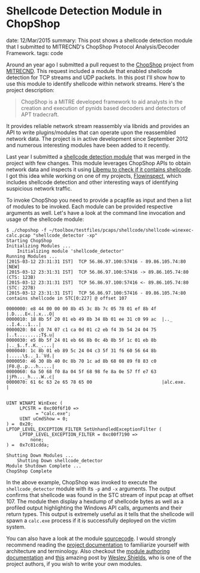 Shellcode Detection Module in ChopShop
======================================
date: 12/Mar/2015
summary: This post shows a shellcode detection module that I submitted to MITRECND's ChopShop Protocol Analysis/Decoder Framework.
tags: code

Around an year ago I submitted a pull request to the [ChopShop](https://github.com/MITRECND/chopshop) project from [MITRECND](https://github.com/MITRECND). This request included a module that enabled shellcode detection for TCP streams and UDP packets. In this post I'll show how to use this module to identify shellcode within network streams. Here's the project description:

> ChopShop is a MITRE developed framework to aid analysts in the creation and execution of pynids based decoders and detectors of APT tradecraft.

It provides reliable network stream reassembly via libnids and provides an API to write plugins/modules that can operate upon the reassembled network data. The project is in active development since September 2012 and numerous interesting modules have been added to it recently.

Last year I submitted a [shellcode detection module](https://github.com/MITRECND/chopshop/pull/29) that was merged in the project with few changes. This module leverages ChopShop APIs to obtain network data and inspects it using [Libemu to check if it contains shellcode](http://7h3ram.github.io/posts/20130306_libemu-shellcode-detection.html). I got this idea while working on one of my projects, [Flowinspect](https://7h3ram.github.io/posts/20141127_flowinspect.html), which includes shellcode detection and other interesting ways of identifying suspicious network traffic.

To invoke ChopShop you need to provide a pcapfile as input and then a list of modules to be invoked. Each module can be provided respective arguments as well. Let's have a look at the command line invocation and usage of the shellcode module:

```
$ ./chopshop -f ~/toolbox/testfiles/pcaps/shellcode/shellcode-winexec-calc.pcap "shellcode_detector -xp"
Starting ChopShop
Initializing Modules ...
    Initializing module 'shellcode_detector'
Running Modules ...
[2015-03-12 23:31:31 IST]  TCP 56.86.97.100:57416 - 89.86.105.74:80 [NEW]
[2015-03-12 23:31:31 IST]  TCP 56.86.97.100:57416 -> 89.86.105.74:80 (CTS: 123B)
[2015-03-12 23:31:31 IST]  TCP 56.86.97.100:57416 <- 89.86.105.74:80 (STC: 227B)
[2015-03-12 23:31:31 IST]  TCP 56.86.97.100:57416 - 89.86.105.74:80 contains shellcode in STC[0:227] @ offset 107

0000000: e8 44 00 00 00 8b 45 3c 8b 7c 05 78 01 ef 8b 4f  |.D....E<.|.x...O|
0000010: 18 8b 5f 20 01 eb 49 8b 34 8b 01 ee 31 c0 99 ac  |.._ ..I.4...1...|
0000020: 84 c0 74 07 c1 ca 0d 01 c2 eb f4 3b 54 24 04 75  |..t........;T$.u|
0000030: e5 8b 5f 24 01 eb 66 8b 0c 4b 8b 5f 1c 01 eb 8b  |.._$..f..K._....|
0000040: 1c 8b 01 eb 89 5c 24 04 c3 5f 31 f6 60 56 64 8b  |.....\$.._1.`Vd.|
0000050: 46 30 8b 40 0c 8b 70 1c ad 8b 68 08 89 f8 83 c0  |F0.@..p...h.....|
0000060: 6a 50 68 f0 8a 04 5f 68 98 fe 8a 0e 57 ff e7 63  |jPh..._h....W..c|
0000070: 61 6c 63 2e 65 78 65 00                          |alc.exe.        |


UINT WINAPI WinExec (
     LPCSTR = 0xc00f6f10 =>
           = "calc.exe";
     UINT uCmdShow = 0;
) =  0x20;
LPTOP_LEVEL_EXCEPTION_FILTER SetUnhandledExceptionFilter (
     LPTOP_LEVEL_EXCEPTION_FILTER = 0xc00f7190 =>
         none;
) =  0x7c81cdda;

Shutting Down Modules ...
    Shutting Down shellcode_detector
Module Shutdown Complete ...
ChopShop Complete
```

In the above example, ChopShop was invoked to execute the `shellcode_detector` module with its `-p` and `-x` arguments. The output confirms that shellcode was found in the STC stream of input pcap at offset 107. The module then display a hexdump of shellcode bytes as well as a profiled output highlighting the Windows API calls, arguments and their return types. This output is extremely useful as it tells that the shellcode will spawn a `calc.exe` process if it is successfully deployed on the victim system.

You can also have a look at the module [sourcecode](https://github.com/MITRECND/chopshop/blob/master/modules/shellcode_detector.py). I would strongly recommend reading the [project documentation](https://github.com/MITRECND/chopshop/tree/master/docs/chopshop_docs) to familiarize yourself with architecture and terminology. Also checkout the [module authoring documentation](https://github.com/MITRECND/chopshop/blob/master/docs/chopshop_docs/module_authoring.md) and [this](http://www.mitre.org/capabilities/cybersecurity/overview/cybersecurity-blog/how-chopshop-modules-work) amazing post by [Wesley Shields](https://github.com/wxsBSD), who is one of the project authors, if you wish to write your own modules.